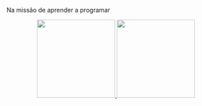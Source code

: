 Na missão de aprender a programar
<div align="center">
  <a href="https://github.com/RonaldPombo">
  <img height="180em" src="https://github-readme-stats.vercel.app/api?username=RonaldPombo&show_icons=true&theme=dracula&include_all_commits=true&count_private=true"/>
  <img height="180em" src="https://github-readme-stats.vercel.app/api/top-langs/?username=RonaldPombo&layout=compact&langs_count=7&theme=dracula"/>
</div>
